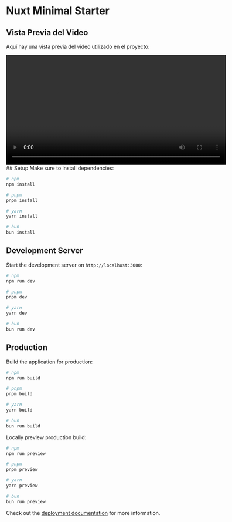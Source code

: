 # Nuxt Minimal Starter

## Vista Previa del Video

Aquí hay una vista previa del video utilizado en el proyecto:

<video width="600" controls>
  <source src="https://www.loom.com/share/a29c043d5b924d9aa5cc77fe421f0af0?sid=db835051-850c-4c5a-821e-eb13cac97dc2" type="video/mp4">
  Tu navegador no soporta la etiqueta de video.
</video>
## Setup
Make sure to install dependencies:

```bash
# npm
npm install

# pnpm
pnpm install

# yarn
yarn install

# bun
bun install
```

## Development Server

Start the development server on `http://localhost:3000`:

```bash
# npm
npm run dev

# pnpm
pnpm dev

# yarn
yarn dev

# bun
bun run dev
```

## Production

Build the application for production:

```bash
# npm
npm run build

# pnpm
pnpm build

# yarn
yarn build

# bun
bun run build
```

Locally preview production build:

```bash
# npm
npm run preview

# pnpm
pnpm preview

# yarn
yarn preview

# bun
bun run preview
```

Check out the [deployment documentation](https://nuxt.com/docs/getting-started/deployment) for more information.
